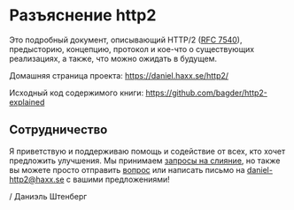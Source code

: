 Разъяснение http2
=================

Это подробный документ, описывающий HTTP/2 ([RFC
7540](https://httpwg.github.io/specs/rfc7540.html)), предысторию, концепцию,
протокол и кое-что о существующих реализациях, а также, что можно ожидать в
будущем.

Домашняя страница проекта: https://daniel.haxx.se/http2/

Исходный код содержимого книги: https://github.com/bagder/http2-explained

Сотрудничество
--------------

Я приветствую и поддерживаю помощь и содействие от всех, кто хочет предложить
улучшения. Мы принимаем [запросы на
слияние](https://github.com/bagder/http2-explained/pulls), но также вы можете
просто отправить [вопрос](https://github.com/bagder/http2-explained/issues) или
написать письмо на daniel-http2@haxx.se с вашими предложениями!

 / Даниэль Штенберг
